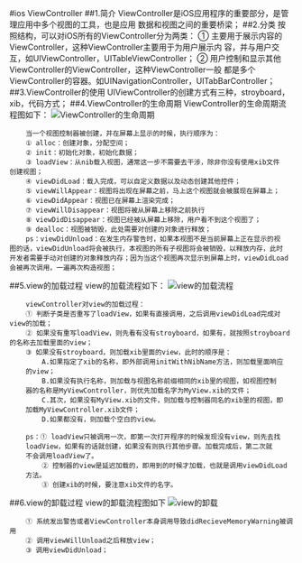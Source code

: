 #ios ViewController
##1.简介
        ViewController是iOS应用程序的重要部分，是管理应用中多个视图的工具，也是应用
    数据和视图之间的重要桥梁；
##2.分类
        按照结构，可以对iOS所有的ViewController分为两类：
        ① 主要用于展示内容的ViewController，这种ViewController主要用于为用户展示内
    容，并与用户交互，如UIViewController，UITableViewController；
        ② 用户控制和显示其他ViewController的ViewController，这种ViewController一般
    都是多个ViewController的容器。如UINavigationController，UITabBarController；
##3.ViewController的使用
        UIViewController的创建方式有三种，stroyboard，xib，代码方式；
##4.ViewController的生命周期
        ViewController的生命周期流程图如下：
![ViewController的生命周期]()

        当一个视图控制器被创建，并在屏幕上显示的时候，执行顺序为：
        ① alloc：创建对象，分配空间；
        ② init：初始化对象，初始化数据；
        ③ loadView：从nib载入视图，通常这一步不需要去干涉，除非你没有使用xib文件
    创建视图；
        ④ viewDidLoad：载入完成，可以自定义数据以及动态创建其他控件；
        ⑤ viewWillAppear：视图将出现在屏幕之前，马上这个视图就会被展现在屏幕上；
        ⑥ viewDidAppear：视图已在屏幕上渲染完成；
        ⑦ viewWillDisappear：视图将被从屏幕上移除之前执行
        ⑧ viewDidDisappear：视图已经被从屏幕上移除，用户看不到这个视图了；
        ⑨ dealloc：视图被销毁，此处需要对创建的对象进行释放；
        ps：viewDidUnload：在发生内存警告时，如果本视图不是当前屏幕上正在显示的视
    图的话，viewDidUnload将会被执行，本视图的所有子视图将会被销毁，以释放内存，此时
    开发者需要手动对创建的对象释放内存；因为当这个视图再次显示到屏幕上时，viewDidLoad
    会被再次调用，一遍再次构造视图；
##5.view的加载过程
        view的加载流程如下：
![view的加载流程]()

        viewController对view的加载过程：
        ① 判断子类是否重写了loadView，如果有直接调用，之后调用viewDidLoad完成对
    view的加载；
        ② 如果没有重写loadView，则先看有没有stroyboard，如果有，就按照stroyboard
    的名称去加载里面的view；
        ③ 如果没有stroyboard，则加载xib里面的view，此时的顺序是：
            A.如果指定了xib的名称，即外部调用initWithNibName方法，则加载里面响应
        的view；
            B.如果没有执行名称，则加载与视图名称前缀相同的xib里的视图，如视图控制
        器的名称是MyViewController，则优先加载名字为MyView.xib的文件；
            C.其次，如果没有MyView.xib的文件，则加载与控制器同名的xib里的视图，即
        加载MyViewController.xib文件；
            D.如果都没有，则加载个空白的view。
        
        ps：① loadView只被调用一次，即第一次打开程序的时候发现没有view，则先去找
        loadView，如果有的话就创建，如果没有则执行其他步骤。加载完成后，第二次就
        不会调用loadView了。
            ② 控制器的view是延迟加载的，即用到的时候才加载，也就是调用viewDidLoad
        方法。
            ③ 创建xib的时候，要注意xib文件的名字。
##6.view的卸载过程
        view的卸载流程图如下
![view的卸载]()

        ① 系统发出警告或者ViewController本身调用导致didRecieveMemoryWarning被调用
        ② 调用viewWillUnload之后释放view；
        ③ 调用viewDidUnload；
